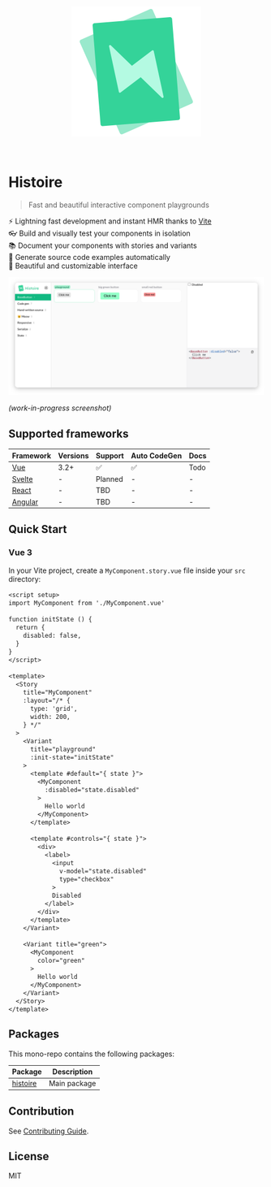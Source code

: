 <p align="center">
  <img src="./logo.svg" alt="Histoire logo" width="256px" height="256px">
</p>

<br>

# Histoire

> Fast and beautiful interactive component playgrounds

⚡️ Lightning fast development and instant HMR thanks to [Vite](http://vitejs.dev)  
👓 Build and visually test your components in isolation  
📚 Document your components with stories and variants  
📝 Generate source code examples automatically  
🎨 Beautiful and customizable interface  

![screenshot](./screenshot.png)

*(work-in-progress screenshot)*

## Supported frameworks

| Framework | Versions | Support | Auto CodeGen | Docs |
| --------- | -------- | ------- | ------------ | ---- |
| [Vue](https://vuejs.org/) | 3.2+ | ✅ | ✅ | Todo |
| [Svelte](https://svelte.dev/) | - | Planned | - | - |
| [React](https://reactjs.org/) | - | TBD | - | - |
| [Angular](https://angular.io/) | - | TBD | - | - |

## Quick Start

### Vue 3

In your Vite project, create a `MyComponent.story.vue` file inside your `src` directory:

```vue
<script setup>
import MyComponent from './MyComponent.vue'

function initState () {
  return {
    disabled: false,
  }
}
</script>

<template>
  <Story
    title="MyComponent"
    :layout="/* {
      type: 'grid',
      width: 200,
    } */"
  >
    <Variant
      title="playground"
      :init-state="initState"
    >
      <template #default="{ state }">
        <MyComponent
          :disabled="state.disabled"
        >
          Hello world
        </MyComponent>
      </template>

      <template #controls="{ state }">
        <div>
          <label>
            <input
              v-model="state.disabled"
              type="checkbox"
            >
            Disabled
          </label>
        </div>
      </template>
    </Variant>

    <Variant title="green">
      <MyComponent
        color="green"
      >
        Hello world
      </MyComponent>
    </Variant>
  </Story>
</template>
```

## Packages

This mono-repo contains the following packages:

| Package | Description |
| ------- | ----------- |
| [histoire](https://github.com/Akryum/histoire/tree/main/packages/histoire) | Main package |

## Contribution

See [Contributing Guide](https://github.com/Akryum/histoire/blob/main/CONTRIBUTING.md).

## License

MIT
